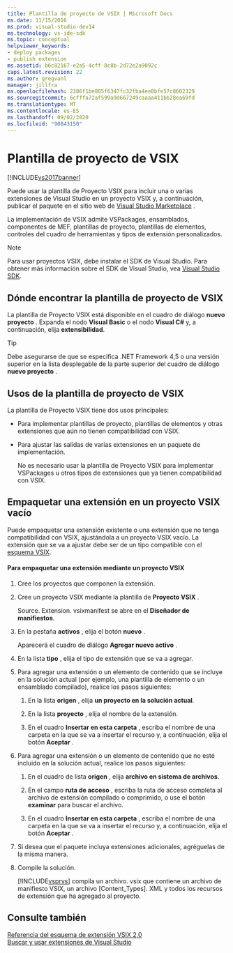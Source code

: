 ```yaml
---
title: Plantilla de proyecto de VSIX | Microsoft Docs
ms.date: 11/15/2016
ms.prod: visual-studio-dev14
ms.technology: vs-ide-sdk
ms.topic: conceptual
helpviewer_keywords:
- deploy packages
- publish extension
ms.assetid: b6c82167-e2a5-4cff-8c8b-2d72e2a9092c
caps.latest.revision: 22
ms.author: gregvanl
manager: jillfra
ms.openlocfilehash: 2386f1be805f6347fc32fba4ee8bfe57c8602329
ms.sourcegitcommit: 6cfffa72af599a9d667249caaaa411bb28ea69fd
ms.translationtype: MT
ms.contentlocale: es-ES
ms.lasthandoff: 09/02/2020
ms.locfileid: "90843150"
---
```

# <a name="vsix-project-template"></a>Plantilla de proyecto de VSIX
[!INCLUDE[vs2017banner](../includes/vs2017banner.md)]

Puede usar la plantilla de Proyecto VSIX para incluir una o varias extensiones de Visual Studio en un proyecto VSIX y, a continuación, publicar el paquete en el sitio web de [Visual Studio Marketplace](https://marketplace.visualstudio.com/) .  
  
 La implementación de VSIX admite VSPackages, ensamblados, componentes de MEF, plantillas de proyecto, plantillas de elementos, controles del cuadro de herramientas y tipos de extensión personalizados.  
  
> [!NOTE]
> Para usar proyectos VSIX, debe instalar el SDK de Visual Studio. Para obtener más información sobre el SDK de Visual Studio, vea [Visual Studio SDK](../extensibility/visual-studio-sdk.md).  
  
## <a name="where-to-find-the-vsix-project-template"></a>Dónde encontrar la plantilla de proyecto de VSIX  
 La plantilla de Proyecto VSIX está disponible en el cuadro de diálogo **nuevo proyecto** . Expanda el nodo **Visual Basic** o el nodo **Visual C#** y, a continuación, elija **extensibilidad**.  
  
> [!TIP]
> Debe asegurarse de que se especifica .NET Framework 4,5 o una versión superior en la lista desplegable de la parte superior del cuadro de diálogo **nuevo proyecto** .  
  
## <a name="uses-of-the-vsix-project-template"></a>Usos de la plantilla de proyecto de VSIX  
 La plantilla de Proyecto VSIX tiene dos usos principales:  
  
- Para implementar plantillas de proyecto, plantillas de elementos y otras extensiones que aún no tienen compatibilidad con VSIX.  
  
- Para ajustar las salidas de varias extensiones en un paquete de implementación.  
  
  No es necesario usar la plantilla de Proyecto VSIX para implementar VSPackages u otros tipos de extensiones que ya tienen compatibilidad con VSIX.  
  
## <a name="packaging-an-extension-in-an-empty-vsix-project"></a>Empaquetar una extensión en un proyecto VSIX vacío  
 Puede empaquetar una extensión existente o una extensión que no tenga compatibilidad con VSIX, ajustándola a un proyecto VSIX vacío. La extensión que se va a ajustar debe ser de un tipo compatible con el [esquema VSIX](../extensibility/vsix-extension-schema-2-0-reference.md).  
  
#### <a name="to-package-an-extension-by-using-a-vsix-project"></a>Para empaquetar una extensión mediante un proyecto VSIX  
  
1. Cree los proyectos que componen la extensión.  
  
2. Cree un proyecto VSIX mediante la plantilla de **Proyecto VSIX** .  
  
     Source. Extension. vsixmanifest se abre en el **Diseñador de manifiestos**.  
  
3. En la pestaña **activos** , elija el botón **nuevo** .  
  
     Aparecerá el cuadro de diálogo **Agregar nuevo activo** .  
  
4. En la lista **tipo** , elija el tipo de extensión que se va a agregar.  
  
5. Para agregar una extensión o un elemento de contenido que se incluye en la solución actual (por ejemplo, una plantilla de elemento o un ensamblado compilado), realice los pasos siguientes:  
  
    1. En la lista **origen** , elija **un proyecto en la solución actual**.  
  
    2. En la lista **proyecto** , elija el nombre de la extensión.  
  
    3. En el cuadro **Insertar en esta carpeta** , escriba el nombre de una carpeta en la que se va a insertar el recurso y, a continuación, elija el botón **Aceptar** .  
  
6. Para agregar una extensión o un elemento de contenido que no esté incluido en la solución actual, realice los pasos siguientes:  
  
    1. En el cuadro de lista **origen** , elija **archivo en sistema de archivos**.  
  
    2. En el campo **ruta de acceso** , escriba la ruta de acceso completa al archivo de extensión compilado o comprimido, o use el botón **examinar** para buscar el archivo.  
  
    3. En el cuadro **Insertar en esta carpeta** , escriba el nombre de una carpeta en la que se va a insertar el recurso y, a continuación, elija el botón **Aceptar** .  
  
7. Si desea que el paquete incluya extensiones adicionales, agréguelas de la misma manera.  
  
8. Compile la solución.  
  
     [!INCLUDE[vsprvs](../includes/vsprvs-md.md)] compila un archivo. vsix que contiene un archivo de manifiesto VSIX, un archivo [Content_Types]. XML y todos los recursos de extensión que ha agregado al proyecto.  
  
## <a name="see-also"></a>Consulte también  
 [Referencia del esquema de extensión VSIX 2,0](../extensibility/vsix-extension-schema-2-0-reference.md)   
 [Buscar y usar extensiones de Visual Studio](../ide/finding-and-using-visual-studio-extensions.md)
